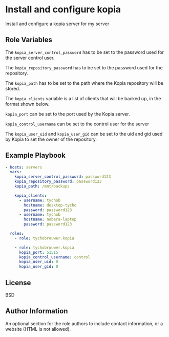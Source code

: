 Install and configure kopia
=========

Install and configure a kopia server for my server

Role Variables
--------------

The ```kopia_server_control_password``` has to be set to the password used for the server control user.

The ```kopia_repository_password``` has to be set to the password used for the repository.

The ```kopia_path``` has to be set to the path where the Kopia repository will be stored.

The ```kopia_clients``` variable is a list of clients that will be backed up, in the format shown below.

```kopia_port``` can be set to the port used by the Kopia server.

```kopia_control_username``` can be set to the control user for the server

The ```kopia_user_uid``` and ```kopia_user_gid``` can be set to the uid and gid used by Kopia to set the owner of the repository.

Example Playbook
----------------

```yaml
- hosts: servers
  vars:
    kopia_server_control_password: password123
    kopia_repository_password: password123
    kopia_path: /mnt/backups

    kopia_clients:
      - username: tychob
        hostname: desktop-tycho
        password: password123
      - username: tychob
        hostname: nobara-laptop
        password: password123

  roles:
    - role: tychobrouwer.kopia

    - role: tychobrouwer.kopia
      kopia_port: 51515
      kopia_control_username: control
      kopia_user_uid: 0
      kopia_user_gid: 0
```

License
-------

BSD

Author Information
------------------

An optional section for the role authors to include contact information, or a website (HTML is not allowed).
